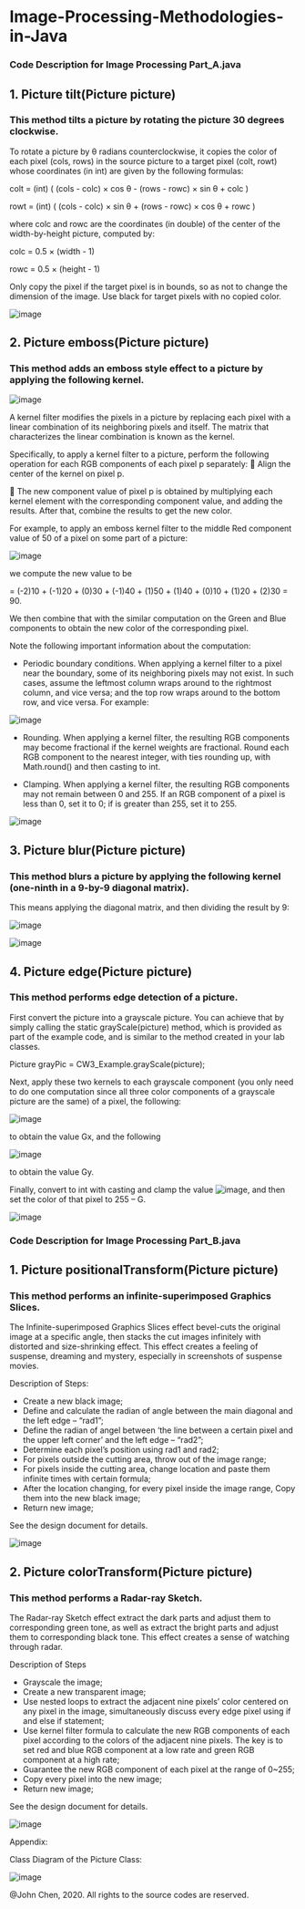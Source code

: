 # Image-Processing-Methodologies-in-Java

### Code Description for Image Processing Part_A.java

## 1. Picture tilt(Picture picture) 

### This method tilts a picture by rotating the picture 30 degrees clockwise.

To rotate a picture by θ radians counterclockwise, it copies the color of each pixel (cols, rows) in the source picture to a target pixel (colt, rowt) whose coordinates (in int) are given by the following formulas:

colt = (int) ( (cols - colc) × cos θ - (rows - rowc) × sin θ + colc ) 

rowt = (int) ( (cols - colc) × sin θ + (rows - rowc) × cos θ + rowc )

where colc and rowc are the coordinates (in double) of the center of the width-by-height picture, computed by:

colc = 0.5 × (width - 1)

rowc = 0.5 × (height - 1)

Only copy the pixel if the target pixel is in bounds, so as not to change the dimension of the image. Use black for target pixels with no copied color.

![image](https://github.com/ANewGitHuber/Image-Processing-Methodologies-in-Java/assets/88078123/3ae1c49a-c05f-4cf7-99a5-8c7d28af1179)

## 2. Picture emboss(Picture picture)

### This method adds an emboss style effect to a picture by applying the following kernel.

![image](https://github.com/ANewGitHuber/Image-Processing-Methodologies-in-Java/assets/88078123/e6bac862-6aff-4864-a3a5-fe6fc7b121a5)

A kernel filter modifies the pixels in a picture by replacing each pixel with a linear combination of its neighboring pixels and itself. The matrix that characterizes the linear combination is known as the kernel.

Specifically, to apply a kernel filter to a picture, perform the following operation for each RGB components of each pixel p separately:
 Align the center of the kernel on pixel p.

 The new component value of pixel p is obtained by multiplying each kernel element with the corresponding component value, and adding the results.
After that, combine the results to get the new color.

For example, to apply an emboss kernel filter to the middle Red component value of 50 of a pixel on some part of a picture:

![image](https://github.com/ANewGitHuber/Image-Processing-Methodologies-in-Java/assets/88078123/c5874da0-88e3-49c7-a1b5-4c82c2ffdef6)

we compute the new value to be

= (-2)10 + (-1)20 + (0)30 + (-1)40 + (1)50 + (1)40 + (0)10 + (1)20 + (2)30 = 90.

We then combine that with the similar computation on the Green and Blue components to obtain the new color of the corresponding pixel.

Note the following important information about the computation:

- Periodic boundary conditions. When applying a kernel filter to a pixel near the boundary, some of its neighboring pixels may not exist. In such cases, assume the leftmost column wraps around to the rightmost column, and vice versa; and the top row wraps around to the bottom row, and vice versa. For example:

![image](https://github.com/ANewGitHuber/Image-Processing-Methodologies-in-Java/assets/88078123/0c69e420-cf3c-496c-aaba-ac02a3f3895b)

- Rounding. When applying a kernel filter, the resulting RGB components may become fractional if the kernel weights are fractional. Round each RGB component to the nearest integer, with ties rounding up, with Math.round() and then casting to int.

- Clamping. When applying a kernel filter, the resulting RGB components may not remain between 0 and 255. If an RGB component of a pixel is less than 0, set it to 0; if is greater than 255, set it to 255.

![image](https://github.com/ANewGitHuber/Image-Processing-Methodologies-in-Java/assets/88078123/4ca6fca4-60e4-4b0e-8737-ad4b57a681c1)

## 3. Picture blur(Picture picture)

### This method blurs a picture by applying the following kernel (one-ninth in a 9-by-9 diagonal matrix).

This means applying the diagonal matrix, and then dividing the result by 9:

![image](https://github.com/ANewGitHuber/Image-Processing-Methodologies-in-Java/assets/88078123/43426ef5-e84f-494d-a909-bd2fe764cb1a)

![image](https://github.com/ANewGitHuber/Image-Processing-Methodologies-in-Java/assets/88078123/b1cbfa55-d27f-40e2-838e-acf95e41193b)

## 4. Picture edge(Picture picture)

### This method performs edge detection of a picture.

First convert the picture into a grayscale picture. You can achieve that by simply calling the static grayScale(picture) method, which is provided as part of the example code, and is similar to the method created in your lab classes.

Picture grayPic = CW3_Example.grayScale(picture);

Next, apply these two kernels to each grayscale component (you only need to do one computation since all three color components of a grayscale picture are the same) of a pixel, the following:

![image](https://github.com/ANewGitHuber/Image-Processing-Methodologies-in-Java/assets/88078123/6df3c82f-c50b-44c8-8a6d-6c1edfae8ec3)

to obtain the value Gx, and the following

![image](https://github.com/ANewGitHuber/Image-Processing-Methodologies-in-Java/assets/88078123/9be292f7-bfd9-4e7f-9e9a-51f2f92f68be)

to obtain the value Gy.

Finally, convert to int with casting and clamp the value ![image](https://github.com/ANewGitHuber/Image-Processing-Methodologies-in-Java/assets/88078123/69ef7996-8618-4ead-844c-293cf7ba08c4), and then set the color of that pixel to 255 – G.

![image](https://github.com/ANewGitHuber/Image-Processing-Methodologies-in-Java/assets/88078123/61acabff-5e05-4310-9f99-f696707ddbdb)


### Code Description for Image Processing Part_B.java

## 1. Picture positionalTransform(Picture picture) 

### This method performs an infinite-superimposed Graphics Slices.

The Infinite-superimposed Graphics Slices effect bevel-cuts the original image at a specific angle, then stacks the cut images infinitely with distorted and size-shrinking effect. This effect creates a feeling of suspense, dreaming and mystery, especially in screenshots of suspense movies.

Description of Steps: 
- Create a new black image;
- Define and calculate the radian of angle between the main diagonal and the left edge – “rad1”;
- Define the radian of angel between ‘the line between a certain pixel and the upper left corner’ and the left edge – “rad2”;
- Determine each pixel’s position using rad1 and rad2;
- For pixels outside the cutting area, throw out of the image range;
- For pixels inside the cutting area, change location and paste them infinite times with certain formula;
- After the location changing, for every pixel inside the image range, Copy them into the new black image;
- Return new image;

See the design document for details.

![image](https://github.com/ANewGitHuber/Image-Processing-Methodologies-in-Java/assets/88078123/033a690a-1fbb-4f04-a541-b9cc41119465)

## 2. Picture colorTransform(Picture picture)

### This method performs a Radar-ray Sketch.

The Radar-ray Sketch effect extract the dark parts and adjust them to corresponding green tone, as well as extract the bright parts and adjust them to corresponding black tone. This effect creates a sense of watching through radar.

Description of Steps
- Grayscale the image;
- Create a new transparent image;
- Use nested loops to extract the adjacent nine pixels’ color centered on any pixel in the image, simultaneously discuss every edge pixel using if and else if statement;
- Use kernel filter formula to calculate the new RGB components of each pixel according to the colors of the adjacent nine pixels. The key is to set red and blue RGB component at a low rate and green RGB component at a high rate;
- Guarantee the new RGB component of each pixel at the range of 0~255;
- Copy every pixel into the new image;
- Return new image;

See the design document for details.

![image](https://github.com/ANewGitHuber/Image-Processing-Methodologies-in-Java/assets/88078123/6639ba35-e16e-4dbe-95f3-ee462cd8e255)


Appendix:

Class Diagram of the Picture Class:

![image](https://github.com/ANewGitHuber/Image-Processing-Methodologies-in-Java/assets/88078123/b08a9370-df2d-4574-b799-4c2e4328a645)


@John Chen, 2020. 
All rights to the source codes are reserved.
